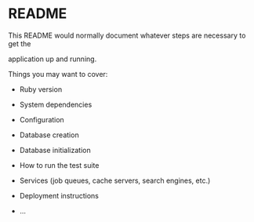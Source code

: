 # README

This README would normally document whatever steps are necessary to get the                     

application up and running.        

Things you may want to cover:                                                                        
                              
* Ruby version            
  
* System dependencies                                                    
                              
* Configuration           
    
* Database creation    
  
* Database initialization      

* How to run the test suite

* Services (job queues, cache servers, search engines, etc.)

* Deployment instructions
  
* ...
